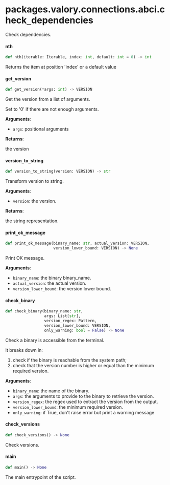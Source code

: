 <a id="packages.valory.connections.abci.check_dependencies"></a>

# packages.valory.connections.abci.check`_`dependencies

Check dependencies.

<a id="packages.valory.connections.abci.check_dependencies.nth"></a>

#### nth

```python
def nth(iterable: Iterable, index: int, default: int = 0) -> int
```

Returns the item at position 'index' or a default value

<a id="packages.valory.connections.abci.check_dependencies.get_version"></a>

#### get`_`version

```python
def get_version(*args: int) -> VERSION
```

Get the version from a list of arguments.

Set to '0' if there are not enough arguments.

**Arguments**:

- `args`: positional arguments

**Returns**:

the version

<a id="packages.valory.connections.abci.check_dependencies.version_to_string"></a>

#### version`_`to`_`string

```python
def version_to_string(version: VERSION) -> str
```

Transform version to string.

**Arguments**:

- `version`: the version.

**Returns**:

the string representation.

<a id="packages.valory.connections.abci.check_dependencies.print_ok_message"></a>

#### print`_`ok`_`message

```python
def print_ok_message(binary_name: str, actual_version: VERSION,
                     version_lower_bound: VERSION) -> None
```

Print OK message.

**Arguments**:

- `binary_name`: the binary binary_name.
- `actual_version`: the actual version.
- `version_lower_bound`: the version lower bound.

<a id="packages.valory.connections.abci.check_dependencies.check_binary"></a>

#### check`_`binary

```python
def check_binary(binary_name: str,
                 args: List[str],
                 version_regex: Pattern,
                 version_lower_bound: VERSION,
                 only_warning: bool = False) -> None
```

Check a binary is accessible from the terminal.

It breaks down in:
1) check if the binary is reachable from the system path;
2) check that the version number is higher or equal than the minimum required version.

**Arguments**:

- `binary_name`: the name of the binary.
- `args`: the arguments to provide to the binary to retrieve the version.
- `version_regex`: the regex used to extract the version from the output.
- `version_lower_bound`: the minimum required version.
- `only_warning`: if True, don't raise error but print a warning message

<a id="packages.valory.connections.abci.check_dependencies.check_versions"></a>

#### check`_`versions

```python
def check_versions() -> None
```

Check versions.

<a id="packages.valory.connections.abci.check_dependencies.main"></a>

#### main

```python
def main() -> None
```

The main entrypoint of the script.

